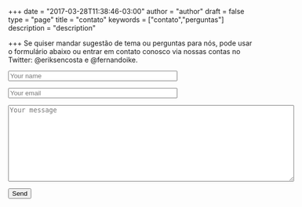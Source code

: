 +++
date = "2017-03-28T11:38:46-03:00"
author = "author"
draft = false
type = "page"
title = "contato"
keywords = ["contato","perguntas"]
description = "description"

+++
Se quiser mandar sugestão de tema ou perguntas para nós, pode usar o formulário abaixo ou entrar em contato conosco via nossas contas no Twitter: @eriksencosta e @fernandoike.


<form method="POST" action="http://formspree.io/naestradadevops@gmail.com">
  <p>
  <input type="nome" name="nome" placeholder="Your name" size="40">
  </p>
  <p>
  <input type="email" name="email" placeholder="Your email" size="40">
  </p>
  <p>
  <textarea name="message" placeholder="Your message" cols="70" rows=10></textarea>
  </p>
  <button type="submit">Send</button>
</form>
